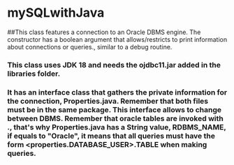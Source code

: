# mySQLwithJava
##This class features a connection to an Oracle DBMS engine. The constructor has a boolean argument that allows/restricts to print information about connections or queries., similar to a debug routine. 

### This class uses JDK 18 and needs the ojdbc11.jar added in the libraries folder.

### It has an interface class that gathers the private information for the connection, Properties.java. Remember that both files must be in the same package. This interface allows to change between DBMS. Remember that oracle tables are invoked with <user>.<table>, that's why Properties.java has a String value, RDBMS_NAME, if equals to "Oracle", it means that all queries must have the form <properties.DATABASE_USER>.TABLE when making queries.



